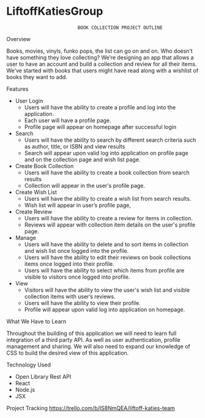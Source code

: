 # LiftoffKatiesGroup
                              BOOK COLLECTION PROJECT OUTLINE

Overview

  Books, movies, vinyls, funko pops, the list can go on and on. Who doesn’t have something they love collecting? We’re designing an app that allows a user to have an account and       build a collection and review for all their items. We’ve started with books that users might have read along with a wishlist of books they want to add. 

Features

 * User Login
    * Users will have the ability to create a profile and log into the application.
    * Each user will have a profile page.
    * Profile page will appear on homepage after successful login
 *  Search
    * Users will have the ability to search by different search criteria such as author, title, or ISBN and view results
    * Search  will appear upon valid log into application on profile page and on the collection page and wish list page.
 *  Create Book Collection
    * Users will have the ability to create a book collection from search results
    * Collection will appear in the user's profile page.
 *  Create Wish List
    * Users will have the ability to create a wish list from search results.
    * Wish list will appear in user’s profile page,
 *  Create Review
    * Users will have the ability to create a review for items in collection.
    * Reviews will appear with collection item details on the user's profile page. 
 *  Manage
    * Users will have the ability to delete and to sort items in collection and wish list once logged into the profile.
    * Users will have the ability to edit their reviews on book collections items once logged into their profile.
    * Users will have the ability to select which items from profile are visible to visitors once logged into profile.
 * View
    * Visitors will have the ability to view the user's wish list and visible collection items with user’s reviews.
    * Users will have the ability to view their profile. 
    * Profile will appear upon valid log into application on homepage.

What We Have to Learn

  Throughout the building of this application we will need to learn full integration of a third party API.  As well as user authentication, profile management and sharing. We will     also need to expand our knowledge of CSS to build the desired view of this application.

Technology Used
  
  * Open Library Rest API
  * React
  * Node.js
  * JSX


Project Tracking
  https://trello.com/b/IS8NmQEA/liftoff-katies-team
